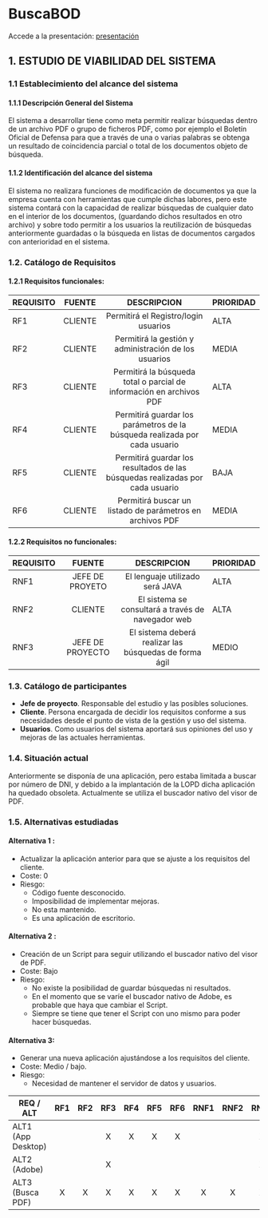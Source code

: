 # BuscaBOD

Accede a la presentación: [presentación](https://slides.com/alekos/deck)

## 1.	ESTUDIO DE VIABILIDAD DEL SISTEMA 

### 1.1	Establecimiento del alcance del sistema

#### 1.1.1	Descripción General del Sistema 
El sistema a desarrollar tiene como meta permitir realizar búsquedas dentro de un archivo PDF o grupo de ficheros PDF, como por ejemplo el Boletín Oficial de Defensa para que a través de una o varias palabras se obtenga un resultado de coincidencia parcial o total de los documentos objeto de búsqueda.

#### 1.1.2	Identificación del alcance del sistema
El sistema no realizara funciones de modificación de documentos ya que la empresa cuenta con herramientas que cumple dichas labores, pero este sistema contará con la capacidad de realizar búsquedas de cualquier dato en el interior de los documentos, (guardando dichos resultados en otro archivo)  y sobre todo permitir a los usuarios la reutilización de búsquedas anteriormente guardadas o la búsqueda en listas de documentos cargados con anterioridad en el sistema.

### 1.2.	Catálogo de Requisitos 

#### 1.2.1	Requisitos funcionales:

| REQUISITO |	FUENTE |	DESCRIPCION |	PRIORIDAD |
| ---- |:------:|:------------:|-----------|
| RF1	| CLIENTE |	Permitirá el Registro/login usuarios | ALTA |
| RF2 |	CLIENTE	| Permitirá la gestión y administración de los usuarios | MEDIA |
| RF3	| CLIENTE	| Permitirá la búsqueda total o parcial de información en archivos PDF |	ALTA |
| RF4 |	CLIENTE |	Permitirá guardar los parámetros de la búsqueda realizada  por cada usuario	| MEDIA |
| RF5 |	CLIENTE |	Permitirá guardar los resultados de las búsquedas realizadas por cada usuario | BAJA |
| RF6 |	CLIENTE |	Permitirá  buscar un listado de parámetros en archivos PDF | MEDIA |
 
#### 1.2.2	Requisitos no funcionales:

| REQUISITO |	FUENTE |	DESCRIPCION |	PRIORIDAD |
| ---- |:------:|:------------:|-----------|
| RNF1 | JEFE DE PROYETO	| El lenguaje utilizado será JAVA | ALTA |
| RNF2 | CLIENTE | El sistema se consultará a través de navegador web | ALTA |
| RNF3 | JEFE DE PROYECTO	| El sistema deberá realizar las búsquedas de forma ágil | MEDIO |


### 1.3.	Catálogo de participantes

* **Jefe de proyecto**. Responsable del estudio y las posibles soluciones.
* **Cliente**. Persona encargada de decidir los requisitos conforme a sus necesidades desde el punto de vista de la gestión y uso del sistema.
* **Usuarios**. Como usuarios del sistema aportará sus opiniones del uso y mejoras de las actuales herramientas.

### 1.4.	Situación actual

Anteriormente se disponía de  una aplicación, pero estaba limitada a buscar por número de DNI, y debido a la implantación de la LOPD dicha aplicación ha quedado obsoleta.  Actualmente se utiliza el buscador nativo del visor de PDF.

### 1.5.	Alternativas estudiadas

#### **Alternativa 1** : 
- Actualizar la aplicación anterior para que se ajuste a los requisitos del cliente.
- Coste: 0
- Riesgo:
    - Código fuente desconocido.
    - Imposibilidad de implementar mejoras.
    - No esta mantenido.
    - Es una aplicación de escritorio.

#### **Alternativa 2** :
- Creación de un Script para seguir utilizando el buscador nativo del visor de PDF.
- Coste: Bajo
- Riesgo:
    - No existe la posibilidad de guardar búsquedas ni resultados.
    - En el momento que se varíe el buscador nativo de Adobe, es probable que haya que cambiar el Script.
    - Siempre se tiene que tener el Script con uno mismo para poder hacer búsquedas.
#### **Alternativa 3**:
- Generar una nueva aplicación ajustándose a los requisitos del cliente.
- Coste: Medio / bajo.
- Riesgo:
    - Necesidad de mantener el servidor de datos y usuarios.
    

| REQ / ALT |	RF1 |	RF2 |	RF3 |	RF4 |	RF5 | RF6 |	RNF1 | RNF2 |	RNF3 |
| ------ |:---:|:----:|:----:|:----:|:----:|:----:|:----:|:----:|:----:|
|ALT1 (App Desktop)| | |X|X|X|X|||X|
|ALT2 (Adobe)	| | |	X||||||X|
|ALT3 (Busca PDF)|	X|	X|	X|	X|	X|	X|	X|	X|	X|


